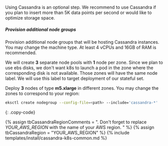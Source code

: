 Using Cassandra is an optional step. 
We recommend to use Cassandra if you plan to insert more than 5K data points per second or would like to optimize storage space.

##### Provision additional node groups

Provision additional node groups that will be hosting Cassandra instances. 
You may change the machine type. At least 4 vCPUs and 16GB of RAM is recommended.

We will create **3** separate node pools with **1** node per zone. 
Since we plan to use ebs disks, we don't want k8s to launch a pod in the zone where the corresponding disk is not available.
Those zones will have the same node label. We will use this label to target deployment of our stateful set.

Deploy **3** nodes of type **m5.xlarge** in different zones. You may change the zones to correspond to your region:

```bash
eksctl create nodegroup --config-file=<path> --include='cassandra-*'
```
{: .copy-code}

{% assign tbCassandraRegionComments = ". Don't forget to replace *YOUR_AWS_REGION* with the name of your AWS region. " %}
{% assign tbCassandraRegion = "YOUR_AWS_REGION" %}
{% include templates/install/cassandra-k8s-common.md %}